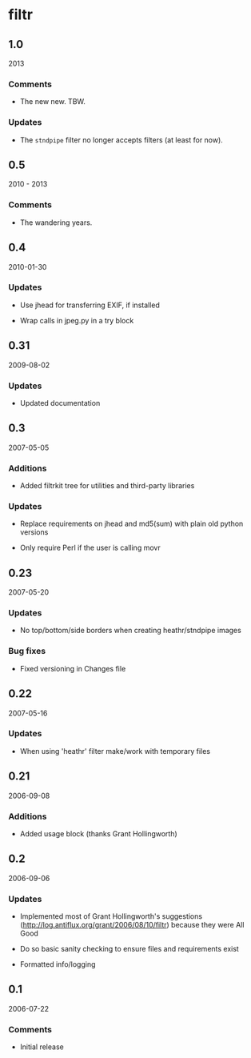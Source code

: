 filtr
==

1.0
--

2013

### Comments

* The new new. TBW.

### Updates

* The `stndpipe` filter no longer accepts filters (at least for now).

0.5
--

2010 - 2013

### Comments

* The wandering years.

0.4
--

2010-01-30

### Updates

* Use jhead for transferring EXIF, if installed

* Wrap calls in jpeg.py in a try block

0.31
--

2009-08-02

### Updates

* Updated documentation

0.3
--

2007-05-05

### Additions

* Added filtrkit tree for utilities and third-party libraries

### Updates

* Replace requirements on jhead and md5(sum) with plain old python versions

* Only require Perl if the user is calling movr

0.23
--

2007-05-20

### Updates

* No top/bottom/side borders when creating heathr/stndpipe images

### Bug fixes 

* Fixed versioning in Changes file

0.22
--

2007-05-16

### Updates

* When using 'heathr' filter make/work with temporary files

0.21
--

2006-09-08

### Additions

* Added usage block (thanks Grant Hollingworth)

0.2
--

2006-09-06

### Updates

* Implemented most of Grant Hollingworth's suggestions (http://log.antiflux.org/grant/2006/08/10/filtr) because they were All Good

* Do so basic sanity checking to ensure files and requirements exist

* Formatted info/logging

0.1
--

2006-07-22

### Comments

* Initial release
